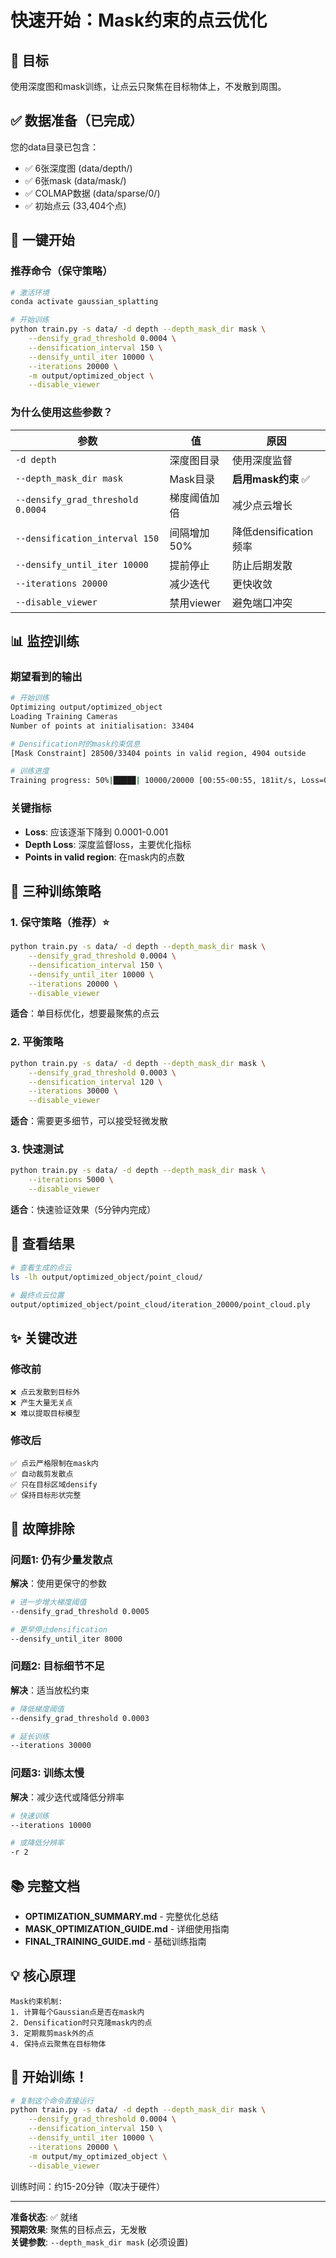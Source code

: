# 快速开始：Mask约束的点云优化

## 🎯 目标
使用深度图和mask训练，让点云只聚焦在目标物体上，不发散到周围。

## ✅ 数据准备（已完成）

您的data目录已包含：
- ✅ 6张深度图 (data/depth/)
- ✅ 6张mask (data/mask/)
- ✅ COLMAP数据 (data/sparse/0/)
- ✅ 初始点云 (33,404个点)

## 🚀 一键开始

### 推荐命令（保守策略）

```bash
# 激活环境
conda activate gaussian_splatting

# 开始训练
python train.py -s data/ -d depth --depth_mask_dir mask \
    --densify_grad_threshold 0.0004 \
    --densification_interval 150 \
    --densify_until_iter 10000 \
    --iterations 20000 \
    -m output/optimized_object \
    --disable_viewer
```

### 为什么使用这些参数？

| 参数 | 值 | 原因 |
|------|-----|------|
| `-d depth` | 深度图目录 | 使用深度监督 |
| `--depth_mask_dir mask` | Mask目录 | **启用mask约束** ✅ |
| `--densify_grad_threshold 0.0004` | 梯度阈值加倍 | 减少点云增长 |
| `--densification_interval 150` | 间隔增加50% | 降低densification频率 |
| `--densify_until_iter 10000` | 提前停止 | 防止后期发散 |
| `--iterations 20000` | 减少迭代 | 更快收敛 |
| `--disable_viewer` | 禁用viewer | 避免端口冲突 |

## 📊 监控训练

### 期望看到的输出

```bash
# 开始训练
Optimizing output/optimized_object
Loading Training Cameras
Number of points at initialisation: 33404

# Densification时的mask约束信息
[Mask Constraint] 28500/33404 points in valid region, 4904 outside

# 训练进度
Training progress: 50%|█████| 10000/20000 [00:55<00:55, 181it/s, Loss=0.0003, Depth Loss=0.0003]
```

### 关键指标

- **Loss**: 应该逐渐下降到 0.0001-0.001
- **Depth Loss**: 深度监督loss，主要优化指标
- **Points in valid region**: 在mask内的点数

## 🎨 三种训练策略

### 1. 保守策略（推荐）⭐

```bash
python train.py -s data/ -d depth --depth_mask_dir mask \
    --densify_grad_threshold 0.0004 \
    --densification_interval 150 \
    --densify_until_iter 10000 \
    --iterations 20000 \
    --disable_viewer
```

**适合**：单目标优化，想要最聚焦的点云

### 2. 平衡策略

```bash
python train.py -s data/ -d depth --depth_mask_dir mask \
    --densify_grad_threshold 0.0003 \
    --densification_interval 120 \
    --iterations 30000 \
    --disable_viewer
```

**适合**：需要更多细节，可以接受轻微发散

### 3. 快速测试

```bash
python train.py -s data/ -d depth --depth_mask_dir mask \
    --iterations 5000 \
    --disable_viewer
```

**适合**：快速验证效果（5分钟内完成）

## 📁 查看结果

```bash
# 查看生成的点云
ls -lh output/optimized_object/point_cloud/

# 最终点云位置
output/optimized_object/point_cloud/iteration_20000/point_cloud.ply
```

## ✨ 关键改进

### 修改前
```
❌ 点云发散到目标外
❌ 产生大量无关点
❌ 难以提取目标模型
```

### 修改后
```
✅ 点云严格限制在mask内
✅ 自动裁剪发散点
✅ 只在目标区域densify
✅ 保持目标形状完整
```

## 🔧 故障排除

### 问题1: 仍有少量发散点

**解决**：使用更保守的参数
```bash
# 进一步增大梯度阈值
--densify_grad_threshold 0.0005

# 更早停止densification
--densify_until_iter 8000
```

### 问题2: 目标细节不足

**解决**：适当放松约束
```bash
# 降低梯度阈值
--densify_grad_threshold 0.0003

# 延长训练
--iterations 30000
```

### 问题3: 训练太慢

**解决**：减少迭代或降低分辨率
```bash
# 快速训练
--iterations 10000

# 或降低分辨率
-r 2
```

## 📚 完整文档

- **OPTIMIZATION_SUMMARY.md** - 完整优化总结
- **MASK_OPTIMIZATION_GUIDE.md** - 详细使用指南
- **FINAL_TRAINING_GUIDE.md** - 基础训练指南

## 💡 核心原理

```
Mask约束机制:
1. 计算每个Gaussian点是否在mask内
2. Densification时只克隆mask内的点
3. 定期裁剪mask外的点
4. 保持点云聚焦在目标物体
```

## 🎉 开始训练！

```bash
# 复制这个命令直接运行
python train.py -s data/ -d depth --depth_mask_dir mask \
    --densify_grad_threshold 0.0004 \
    --densification_interval 150 \
    --densify_until_iter 10000 \
    --iterations 20000 \
    -m output/my_optimized_object \
    --disable_viewer
```

训练时间：约15-20分钟（取决于硬件）

---

**准备状态**: ✅ 就绪  
**预期效果**: 聚焦的目标点云，无发散  
**关键参数**: `--depth_mask_dir mask` (必须设置)
